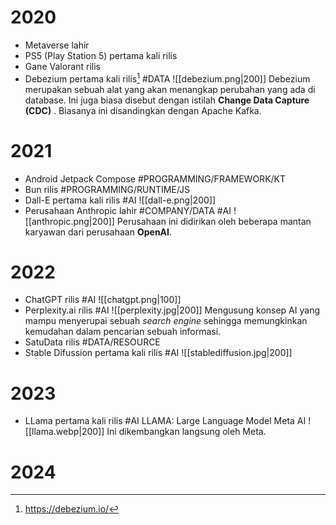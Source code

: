 # 2020
- Metaverse lahir
- PS5 (Play Station 5) pertama kali rilis
- Gane Valorant rilis
- Debezium pertama kali rilis[^1] #DATA
	![[debezium.png|200]]
	Debezium merupakan sebuah alat yang akan menangkap perubahan yang ada di database. Ini juga biasa disebut dengan istilah **Change Data Capture (CDC)** . Biasanya ini disandingkan dengan Apache Kafka.
# 2021
- Android Jetpack Compose #PROGRAMMING/FRAMEWORK/KT
- Bun rilis #PROGRAMMING/RUNTIME/JS 
- Dall-E pertama kali rilis #AI
	![[dall-e.png|200]]
- Perusahaan Anthropic lahir #COMPANY/DATA #AI
	![[anthropic.png|200]]
	Perusahaan ini didirikan oleh beberapa mantan karyawan dari perusahaan **OpenAI**.
# 2022
- ChatGPT rilis #AI
	![[chatgpt.png|100]]
- Perplexity.ai rilis #AI
	![[perplexity.jpg|200]]
	Mengusung konsep AI yang mampu menyerupai sebuah *search engine* sehingga memungkinkan kemudahan dalam pencarian sebuah informasi.
- SatuData rilis #DATA/RESOURCE
- Stable Difussion pertama kali rilis #AI 
	![[stablediffusion.jpg|200]]
# 2023
- LLama pertama kali rilis #AI
	LLAMA: Large Language Model Meta AI
	![[llama.webp|200]]
	Ini dikembangkan langsung oleh Meta.

# 2024

[^1]: https://debezium.io/
